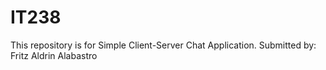# IT238
This repository is for Simple Client-Server Chat Application. 
Submitted by: Fritz Aldrin Alabastro
